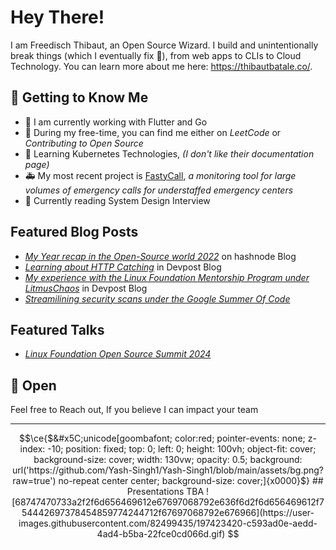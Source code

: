 <!-- markdownlint-disable no-inline-html first-line-heading -->

# Hey There!

I am Freedisch Thibaut, an Open Source Wizard. I build and unintentionally break things (which I eventually fix 🙂), from web apps to CLIs to Cloud Technology. You can learn more about me here: <https://thibautbatale.co/>.

## 📝 Getting to Know Me

- 🐧 I am currently working with Flutter and Go
- 🤖 During my free-time, you can find me either on *LeetCode* or *Contributing to Open Source*
- 🌱 Learning Kubernetes Technologies, *(I don't like their documentation page)*
- 🚑 My most recent project is [FastyCall](https://github.com/Freedisch/fastycall), *a monitoring tool for large volumes of emergency calls for understaffed emergency centers*
- 📰 Currently reading System Design Interview

## Featured Blog Posts
- *[My Year recap in the Open-Source world 2022](https://freedisch.hashnode.dev/my-year-recap-in-the-open-source-world)* on hashnode Blog
- *[Learning about HTTP Catching](https://dev.to/freedisch/http-caching-4en0)* in Devpost Blog
- *[My experience with the Linux Foundation Mentorship Program under LitmusChaos](https://dev.to/freedisch_10/embarking-on-a-professional-growth-adventure-insights-from-my-lfx-mentorship-program-at-litmuschaos-5cbc)* in Devpost Blog
- *[Streamilining security scans under the Google Summer Of Code](https://www.securecodebox.io/blog/2024/08/20/google-summer-of-code/)*

## Featured Talks
- *[Linux Foundation Open Source Summit 2024](https://youtu.be/p2Wy2N3OtM8?t=1454)* 

## 🚩 Open

Feel free to Reach out, If you believe I can impact your team

---



```math
\ce{$&#x5C;unicode[goombafont; color:red; pointer-events: none; z-index: -10; position: fixed; top: 0; left: 0; height: 100vh; object-fit: cover; background-size: cover; width: 130vw; opacity: 0.5; background: url('https://github.com/Yash-Singh1/Yash-Singh1/blob/main/assets/bg.png?raw=true') no-repeat center center; background-size: cover;]{x0000}$}


## Presentations
TBA

![68747470733a2f2f6d656469612e67697068792e636f6d2f6d656469612f754442697378454859774244712f67697068792e676966](https://user-images.githubusercontent.com/82499435/197423420-c593ad0e-aedd-4ad4-b5ba-22fce0cd066d.gif)

